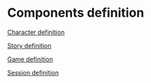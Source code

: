 # Components definition

[Character definition](character_definition.md)

[Story definition](story_definition.md)

[Game definition](game_definition.md)

[Session definition](session_definition.md)
